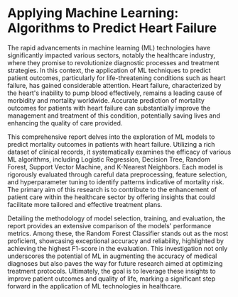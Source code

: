 # Applying Machine Learning: Algorithms to Predict Heart Failure

The rapid advancements in machine learning (ML) technologies have significantly impacted various sectors, notably the healthcare industry, where they promise to revolutionize diagnostic processes and treatment strategies. In this context, the application of ML techniques to predict patient outcomes, particularly for life-threatening conditions such as heart failure, has gained considerable attention. Heart failure, characterized by the heart's inability to pump blood effectively, remains a leading cause of morbidity and mortality worldwide. Accurate prediction of mortality outcomes for patients with heart failure can substantially improve the management and treatment of this condition, potentially saving lives and enhancing the quality of care provided.

This comprehensive report delves into the exploration of ML models to predict mortality outcomes in patients with heart failure. Utilizing a rich dataset of clinical records, it systematically examines the efficacy of various ML algorithms, including Logistic Regression, Decision Tree, Random Forest, Support Vector Machine, and K-Nearest Neighbors. Each model is rigorously evaluated through careful data preprocessing, feature selection, and hyperparameter tuning to identify patterns indicative of mortality risk. The primary aim of this research is to contribute to the enhancement of patient care within the healthcare sector by offering insights that could facilitate more tailored and effective treatment plans.

Detailing the methodology of model selection, training, and evaluation, the report provides an extensive comparison of the models' performance metrics. Among these, the Random Forest Classifier stands out as the most proficient, showcasing exceptional accuracy and reliability, highlighted by achieving the highest F1-score in the evaluation. This investigation not only underscores the potential of ML in augmenting the accuracy of medical diagnoses but also paves the way for future research aimed at optimizing treatment protocols. Ultimately, the goal is to leverage these insights to improve patient outcomes and quality of life, marking a significant step forward in the application of ML technologies in healthcare.

